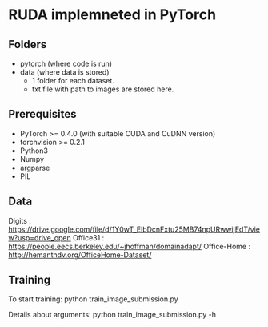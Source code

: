 # RUDA implemneted in PyTorch

## Folders
- pytorch (where code is run) 
- data (where data is stored) 
	- 1 folder for each dataset.
	- txt file with path to images are stored here.

## Prerequisites
- PyTorch >= 0.4.0 (with suitable CUDA and CuDNN version)
- torchvision >= 0.2.1
- Python3
- Numpy
- argparse
- PIL

## Data
Digits : https://drive.google.com/file/d/1Y0wT_ElbDcnFxtu25MB74npURwwijEdT/view?usp=drive_open
Office31 : https://people.eecs.berkeley.edu/~jhoffman/domainadapt/
Office-Home : http://hemanthdv.org/OfficeHome-Dataset/

## Training
To start training: 
python train_image_submission.py

Details about arguments: python train_image_submission.py -h
